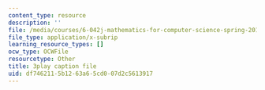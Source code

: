 ```yaml
---
content_type: resource
description: ''
file: /media/courses/6-042j-mathematics-for-computer-science-spring-2015/df7462115b1263a65cd007d2c5613917_AipSRi3CyLg.srt
file_type: application/x-subrip
learning_resource_types: []
ocw_type: OCWFile
resourcetype: Other
title: 3play caption file
uid: df746211-5b12-63a6-5cd0-07d2c5613917
---
```

